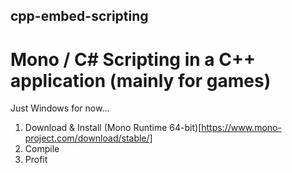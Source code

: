 ## cpp-embed-scripting

# Mono / C# Scripting in a C++ application (mainly for games)

Just Windows for now...

1. Download & Install (Mono Runtime 64-bit)[https://www.mono-project.com/download/stable/]
2. Compile
3. Profit
